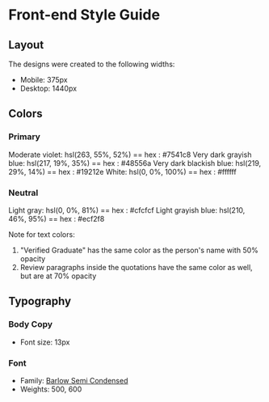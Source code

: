 # Front-end Style Guide

## Layout

The designs were created to the following widths:

- Mobile: 375px
- Desktop: 1440px

## Colors

### Primary

Moderate violet: hsl(263, 55%, 52%) == hex : #7541c8
Very dark grayish blue: hsl(217, 19%, 35%) == hex : #48556a
Very dark blackish blue: hsl(219, 29%, 14%) == hex : #19212e
White: hsl(0, 0%, 100%) == hex : #ffffff

### Neutral

Light gray: hsl(0, 0%, 81%) == hex : #cfcfcf
Light grayish blue: hsl(210, 46%, 95%) == hex : #ecf2f8

Note for text colors:

1. "Verified Graduate" has the same color as the person's name with 50% opacity
2. Review paragraphs inside the quotations have the same color as well, but are at 70% opacity

## Typography

### Body Copy

- Font size: 13px

### Font

- Family: [Barlow Semi Condensed](https://fonts.google.com/specimen/Barlow+Semi+Condensed)
- Weights: 500, 600
